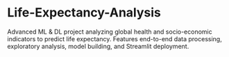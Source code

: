 # Life-Expectancy-Analysis
Advanced ML &amp; DL project analyzing global health and socio-economic indicators to predict life expectancy. Features end-to-end data processing, exploratory analysis, model building, and Streamlit deployment.
